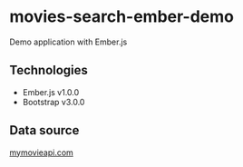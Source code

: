movies-search-ember-demo
========================

Demo application with Ember.js

Technologies
------------
  - Ember.js v1.0.0
  - Bootstrap v3.0.0

Data source
-----------
[mymovieapi.com](http://mymovieapi.com/)
